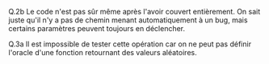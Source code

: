 Q.2b Le code n'est pas sûr même après l'avoir couvert entièrement. On sait juste qu'il n'y a pas de chemin menant automatiquement à un bug, mais certains paramètres peuvent toujours en déclencher.

Q.3a Il est impossible de tester cette opération car on ne peut pas définir l'oracle d'une fonction retournant des valeurs aléatoires.

